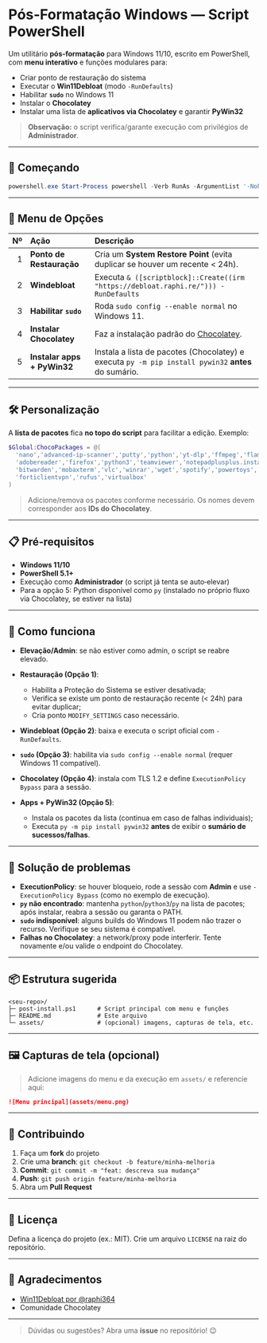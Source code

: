 # Pós‑Formatação Windows — Script PowerShell

Um utilitário **pós‑formatação** para Windows 11/10, escrito em PowerShell, com **menu interativo** e funções modulares para:

* Criar ponto de restauração do sistema
* Executar o **Win11Debloat** (modo `-RunDefaults`)
* Habilitar **`sudo`** no Windows 11
* Instalar o **Chocolatey**
* Instalar uma lista de **aplicativos via Chocolatey** e garantir **PyWin32**

> **Observação:** o script verifica/garante execução com privilégios de **Administrador**.

---

## 🚀 Começando

```Powershell
powershell.exe Start-Process powershell -Verb RunAs -ArgumentList '-NoProfile -ExecutionPolicy Bypass -Command "& ([ScriptBlock]::Create((irm ''https://raw.githubusercontent.com/renato95souza/pos-formatacao/main/post-install.ps1'')))"'
```
---

## 🧭 Menu de Opções

| Nº | Ação                        | Descrição                                                                                           |
| -: | :-------------------------- | :-------------------------------------------------------------------------------------------------- |
|  1 | **Ponto de Restauração**    | Cria um **System Restore Point** (evita duplicar se houver um recente < 24h).                       |
|  2 | **Windebloat**              | Executa `& ([scriptblock]::Create((irm "https://debloat.raphi.re/"))) -RunDefaults`                 |
|  3 | **Habilitar `sudo`**        | Roda `sudo config --enable normal` no Windows 11.                                                   |
|  4 | **Instalar Chocolatey**     | Faz a instalação padrão do [Chocolatey](https://chocolatey.org/).                                   |
|  5 | **Instalar apps + PyWin32** | Instala a lista de pacotes (Chocolatey) e executa `py -m pip install pywin32` **antes** do sumário. |

---

## 🛠️ Personalização

A **lista de pacotes** fica **no topo do script** para facilitar a edição. Exemplo:

```powershell
$Global:ChocoPackages = @(
  'nano','advanced-ip-scanner','putty','python','yt-dlp','ffmpeg','flameshot',
  'adobereader','firefox','python3','teamviewer','notepadplusplus.install',
  'bitwarden','mobaxterm','vlc','winrar','wget','spotify','powertoys',
  'forticlientvpn','rufus','virtualbox'
)
```

> Adicione/remova os pacotes conforme necessário. Os nomes devem corresponder aos **IDs do Chocolatey**.

---

## 📋 Pré‑requisitos

* **Windows 11/10**
* **PowerShell 5.1+**
* Execução como **Administrador** (o script já tenta se auto‑elevar)
* Para a opção 5: Python disponível como `py` (instalado no próprio fluxo via Chocolatey, se estiver na lista)

---

## 🧩 Como funciona

* **Elevação/Admin**: se não estiver como admin, o script se reabre elevado.
* **Restauração (Opção 1)**:

  * Habilita a Proteção do Sistema se estiver desativada;
  * Verifica se existe um ponto de restauração recente (< 24h) para evitar duplicar;
  * Cria ponto `MODIFY_SETTINGS` caso necessário.
* **Windebloat (Opção 2)**: baixa e executa o script oficial com `-RunDefaults`.
* **`sudo` (Opção 3)**: habilita via `sudo config --enable normal` (requer Windows 11 compatível).
* **Chocolatey (Opção 4)**: instala com TLS 1.2 e define `ExecutionPolicy Bypass` para a sessão.
* **Apps + PyWin32 (Opção 5)**:

  * Instala os pacotes da lista (continua em caso de falhas individuais);
  * Executa `py -m pip install pywin32` **antes** de exibir o **sumário de sucessos/falhas**.

---

## 🔎 Solução de problemas

* **ExecutionPolicy**: se houver bloqueio, rode a sessão com **Admin** e use `-ExecutionPolicy Bypass` (como no exemplo de execução).
* **`py` não encontrado**: mantenha `python`/`python3`/`py` na lista de pacotes; após instalar, reabra a sessão ou garanta o PATH.
* **`sudo` indisponível**: alguns builds do Windows 11 podem não trazer o recurso. Verifique se seu sistema é compatível.
* **Falhas no Chocolatey**: a network/proxy pode interferir. Tente novamente e/ou valide o endpoint do Chocolatey.

---

## 📦 Estrutura sugerida

```
<seu-repo>/
├─ post-install.ps1      # Script principal com menu e funções
├─ README.md             # Este arquivo
└─ assets/               # (opcional) imagens, capturas de tela, etc.
```

---

## 🖼️ Capturas de tela (opcional)

> Adicione imagens do menu e da execução em `assets/` e referencie aqui:

```md
![Menu principal](assets/menu.png)
```

---

## 🤝 Contribuindo

1. Faça um **fork** do projeto
2. Crie uma **branch**: `git checkout -b feature/minha-melhoria`
3. **Commit**: `git commit -m "feat: descreva sua mudança"`
4. **Push**: `git push origin feature/minha-melhoria`
5. Abra um **Pull Request**

---

## 📄 Licença

Defina a licença do projeto (ex.: MIT). Crie um arquivo `LICENSE` na raiz do repositório.

---

## 🙏 Agradecimentos

* [Win11Debloat por @raphi364](https://debloat.raphi.re/)
* Comunidade Chocolatey

---

> Dúvidas ou sugestões? Abra uma **issue** no repositório! 😉
